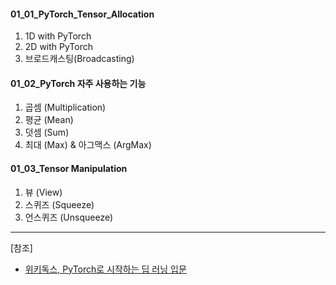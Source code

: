 #### 01_01_PyTorch_Tensor_Allocation

1. 1D with PyTorch
2. 2D with PyTorch
3. 브로드캐스팅(Broadcasting)


#### 01_02_PyTorch 자주 사용하는 기능

1. 곱셈 (Multiplication)
2. 평균 (Mean)
3. 덧셈 (Sum)
4. 최대 (Max) & 아그맥스 (ArgMax)

#### 01_03_Tensor Manipulation

1. 뷰 (View)
2. 스퀴즈 (Squeeze)
3. 언스퀴즈 (Unsqueeze)





-----
[참조]
- [위키독스, PyTorch로 시작하는 딥 러닝 입문](https://wikidocs.net/book/2788)
